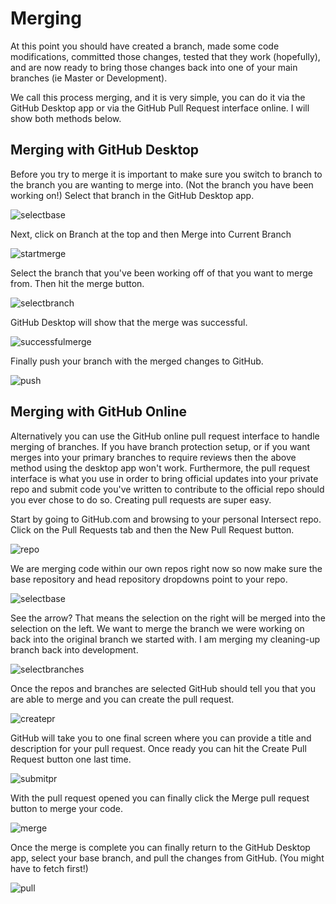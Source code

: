 # Merging
At this point you should have created a branch, made some code modifications, committed those changes, tested that they work (hopefully), and are now ready to bring those changes back into one of your main branches (ie Master or Development).

We call this process merging, and it is very simple, you can do it via the GitHub Desktop app or via the GitHub Pull Request interface online. I will show both methods below.

## Merging with GitHub Desktop
Before you try to merge it is important to make sure you switch to branch to the branch you are wanting to merge into. (Not the branch you have been working on!) Select that branch in the GitHub Desktop app.

![selectbase](https://www.ascensiongamedev.com/resources/filehost/193129a8fb4dd77d1eec2c29b2583df3.png)

Next, click on Branch at the top and then Merge into Current Branch

![startmerge](https://www.ascensiongamedev.com/resources/filehost/d22e9b7cbf41e3073217ad58a6597002.png)

Select the branch that you've been working off of that you want to merge from. Then hit the merge button.

![selectbranch](https://www.ascensiongamedev.com/resources/filehost/cbb1f1c35f427e1025d4036032203f27.png)

GitHub Desktop will show that the merge was successful.

![successfulmerge](https://www.ascensiongamedev.com/resources/filehost/55464e25d7bc626f09db13a49229474b.png)

Finally push your branch with the merged changes to GitHub.

![push](https://www.ascensiongamedev.com/resources/filehost/d068a4be230a1b9dd5160cdec27854dd.png)

## Merging with GitHub Online
Alternatively you can use the GitHub online pull request interface to handle merging of branches. If you have branch protection setup, or if you want merges into your primary branches to require reviews then the above method using the desktop app won't work. Furthermore, the pull request interface is what you use in order to bring official updates into your private repo and submit code you've written to contribute to the official repo should you ever chose to do so. Creating pull requests are super easy.

Start by going to GitHub.com and browsing to your personal Intersect repo. Click on the Pull Requests tab and then the New Pull Request button.

![repo](https://www.ascensiongamedev.com/resources/filehost/c2325ab7d146e6c14c8ee0b8fd55126e.png)

We are merging code within our own repos right now so now make sure the base repository and head repository dropdowns point to your repo.

![selectbase](https://www.ascensiongamedev.com/resources/filehost/233438cb778047f05be3123090091b91.png)

See the arrow? That means the selection on the right will be merged into the selection on the left. We want to merge the branch we were working on back into the original branch we started with. I am merging my cleaning-up branch back into development.

![selectbranches](https://www.ascensiongamedev.com/resources/filehost/bd156fb7af53cdaf8d85815adc61a3d7.png)

Once the repos and branches are selected GitHub should tell you that you are able to merge and you can create the pull request.

![createpr](https://www.ascensiongamedev.com/resources/filehost/ec2f2f1b96426a6cf319204c69d0d11f.png)

GitHub will take you to one final screen where you can provide a title and description for your pull request. Once ready you can hit the Create Pull Request button one last time.

![submitpr](https://www.ascensiongamedev.com/resources/filehost/aad119f6989a96665daabbd920183621.png)

With the pull request opened you can finally click the Merge pull request button to merge your code.

![merge](https://www.ascensiongamedev.com/resources/filehost/906da6cf3ccd473900c5b30c6768266f.png)

Once the merge is complete you can finally return to the GitHub Desktop app, select your base branch, and pull the changes from GitHub. (You might have to fetch first!)

![pull](https://www.ascensiongamedev.com/resources/filehost/cfb1dc1b3d9c6cb5aef42d20eff0a3ed.png)
